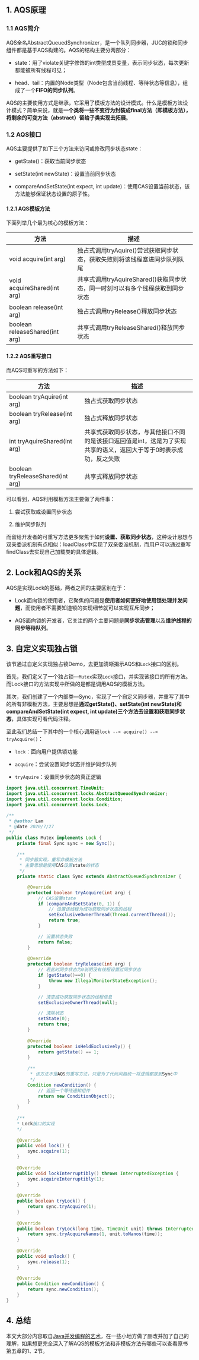 ## 1. AQS原理

### 1.1 AQS简介

AQS全名AbstractQueuedSynchronizer，是一个队列同步器，JUC的锁和同步组件都是基于AQS构建的。AQS的结构主要分两部分：

*   state：用了violate关键字修饰的int类型成员变量，表示同步状态，每次更新都能被所有线程可见；
  
*   head、tail：内置的Node类型（Node包含当前线程、等待状态等信息），组成了一个**FIFO的同步队列**。
  

AQS的主要使用方式是继承，它采用了模板方法的设计模式。什么是模板方法设计模式？简单来说，就是**一个类将一些不变行为封装成final方法（即模板方法），将剩余的可变方法（abstract）留给子类实现去拓展**。


### 1.2 AQS接口

AQS主要提供了如下三个方法来访问或修改同步状态state：

*   getState()：获取当前同步状态
  
*   setState(int newState)：设置当前同步状态
  
*   compareAndSetState(int expect, int update)：使用CAS设置当前状态，该方法能够保证状态设置的原子性。  



#### 1.2.1 AQS模板方法

下面列举几个最为核心的模板方法：

| 方法                           | 描述                                                         |
| ------------------------------ | ------------------------------------------------------------ |
| void acquire(int arg)          | 独占式调用tryAquire()尝试获取同步状态，获取失败则将该线程塞进同步队列队尾 |
| void acquireShared(int arg)    | 共享式调用tryAquireShared()获取同步状态，同一时刻可以有多个线程获取到同步状态 |
| boolean release(int arg)       | 独占式调用tryRelease()释放同步状态                           |
| boolean releaseShared(int arg) | 共享式调用tryReleaseShared()释放同步状态                     |

#### 1.2.2 AQS重写接口

而AQS可重写的方法如下：

| 方法                              | 描述                                                         |
| --------------------------------- | ------------------------------------------------------------ |
| boolean tryAquire(int arg)        | 独占式获取同步状态                                           |
| boolean tryRelease(int arg)       | 独占式释放同步状态                                           |
| int tryAquireShared(int arg)      | 共享式获取同步状态，与其他接口不同的是该接口返回值是int，这是为了实现共享的语义，返回大于等于0时表示成功，反之失败 |
| boolean tryReleaseShared(int arg) | 共享式释放同步状态                                           |



可以看到，AQS利用模板方法主要做了两件事：

1.  尝试获取或设置同步状态
  
2.  维护同步队列
  

而留给开发者的可重写方法更多聚焦于如何**设置、获取同步状态**，这种设计思想与双亲委派机制有点相似：loadClass中实现了双亲委派机制，而用户可以通过重写findClass去实现自己加载类的具体逻辑。



## 2. Lock和AQS的关系

AQS是实现Lock的基础，两者之间的主要区别在于：

*   Lock面向锁的使用者，它聚焦的问题是**使用者如何更好地使用锁处理并发问题**，而使用者不需要知道锁的实现细节就可以实现互斥同步；
  
*   AQS面向锁的开发者，它关注的两个主要问题是**同步状态管理**以及**维护线程的同步等待队列**。
  



## 3. 自定义实现独占锁

该节通过自定义实现独占锁Demo，去更加清晰揭示AQS和`Lock`接口的区别。

首先，我们定义了一个独占锁—`Mutex`实现`Lock`接口，并实现该接口的所有方法。而Lock接口的方法实现中所做的是都是调用AQS的模板方法。

其次，我们创建了一个内部类—Sync，实现了一个自定义同步器，并重写了其中的所有非模板方法，主要思想是**通过getState()、setState(int newState)和compareAndSetState(int expect, int update)三个方法去设置和获取同步状态**，具体实现可看代码注释。

至此我们总结一下其中的一个核心调用链`lock --> acquire() --> tryAcquire()`：

*   `lock`：面向用户提供锁功能
  
*   `acquire`：尝试设置同步状态并维护同步队列
  
*   `tryAquire`：设置同步状态的真正逻辑
  

```java
import java.util.concurrent.TimeUnit;  
import java.util.concurrent.locks.AbstractQueuedSynchronizer;  
import java.util.concurrent.locks.Condition;  
import java.util.concurrent.locks.Lock;  
  
/**  
 * @author Lam  
 * @date 2020/7/27  
 */  
public class Mutex implements Lock {  
    private final Sync sync = new Sync();  
      
    /**  
     * 同步器实现，重写非模板方法  
     * 主要思想是使用CAS设置state的状态  
     */  
    private static class Sync extends AbstractQueuedSynchronizer {  

        @Override  
        protected boolean tryAcquire(int arg) {  
            // CAS设置state  
            if (compareAndSetState(0, 1)) {  
                // 设置该线程为成功获取同步状态的线程  
                setExclusiveOwnerThread(Thread.currentThread());  
                return true;  
            }  

            // 设置状态失败  
            return false;  
        }  
          
        @Override  
        protected boolean tryRelease(int arg) {  
            // 若此时同步状态为0说明没有线程设置过同步状态  
            if (getState()==0) {  
                throw new IllegalMonitorStateException();  
            }  

            // 清空成功获取同步状态的线程信息  
            setExclusiveOwnerThread(null);  

            // 清除状态  
            setState(0);  
            return true;  
        }  
          
        @Override  
        protected boolean isHeldExclusively() {  
            return getState() == 1;  
        }  
          
        /**  
         * 该方法不是AQS的重写方法，只是为了代码风格统一将逻辑都放到Sync中  
         */  
        Condition newCondition() {  
            // 返回一个等待通知组件  
            return new ConditionObject();  
        }  
    }  
  
    /**  
    * Lock接口的实现  
    */  
      
    @Override  
    public void lock() {  
        sync.acquire(1);  
    }  
      
    @Override  
    public void lockInterruptibly() throws InterruptedException {  
        sync.acquireInterruptibly(1);  
    }  
      
    @Override  
    public boolean tryLock() {  
        return sync.tryAcquire(1);  
    }  
      
    @Override  
    public boolean tryLock(long time, TimeUnit unit) throws InterruptedException {  
        return sync.tryAcquireNanos(1, unit.toNanos(time));  
    }  
      
    @Override  
    public void unlock() {  
        sync.release(1);  
    }  
      
    @Override  
    public Condition newCondition() {  
        return sync.newCondition();  
    }  
}

```



## 4. 总结

本文大部分内容取自[Java并发编程的艺术](https://book.douban.com/subject/26591326/)，在一些小地方做了删改并加了自己的理解，如果想更完全深入了解AQS的模板方法和非模板方法有哪些可以查看原书第五章的1、2节。